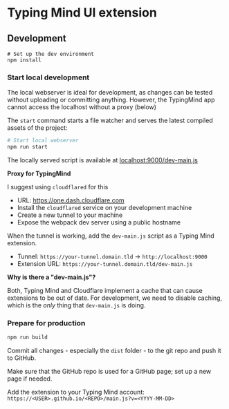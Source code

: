 # Typing Mind UI extension

## Development

```
# Set up the dev environment
npm install
```

### Start local development

The local webserver is ideal for development, as changes can be tested without uploading or
committing anything. However, the TypingMind app cannot access the localhost without a proxy (below)

The `start` command starts a file watcher and serves the latest compiled assets of the project:

```sh
# Start local webserver
npm run start
```

The locally served script is available at [localhost:9000/dev-main.js](http://localhost:9000/dev-main.js)

**Proxy for TypingMind**

I suggest using `cloudflared` for this

- URL: https://one.dash.cloudflare.com
- Install the `cloudflared` service on your development machine
- Create a new tunnel to your machine
- Expose the webpack dev server using a public hostname

When the tunnel is working, add the `dev-main.js` script as a Typing Mind extension.

- Tunnel: `https://your-tunnel.domain.tld` → `http://localhost:9000`
- Extension URL: `https://your-tunnel.domain.tld/dev-main.js`

**Why is there a "dev-main.js"?**

Both, Typing Mind and Cloudflare implement a cache that can cause extensions to be out of date. For development, we need to disable caching, which is the _only_ thing that `dev-main.js` is doing.

### Prepare for production

```sh
npm run build
```

Commit all changes - especially the `dist` folder - to the git repo and push it to GitHub.

Make sure that the GitHub repo is used for a GitHub page; set up a new page if needed.

Add the extension to your Typing Mind account:
`https://<USER>.github.io/<REPO>/main.js?v=<YYYY-MM-DD>`

